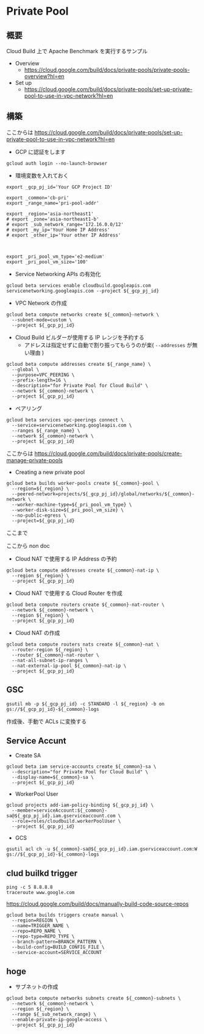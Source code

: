 # Private Pool

## 概要

Cloud Build 上で Apache Benchmark を実行するサンプル

+ Overview
  + https://cloud.google.com/build/docs/private-pools/private-pools-overview?hl=en
+ Set up
  + https://cloud.google.com/build/docs/private-pools/set-up-private-pool-to-use-in-vpc-network?hl=en

## 構築

ここからは https://cloud.google.com/build/docs/private-pools/set-up-private-pool-to-use-in-vpc-network?hl=en

+ GCP に認証をします

```
gcloud auth login --no-launch-browser
```

+ 環境変数を入れておく

```
export _gcp_pj_id='Your GCP Project ID'

export _common='cb-pri'
export _range_name='pri-pool-addr'

export _region='asia-northeast1'
# export _zone='asia-northeast1-b'
# export _sub_network_range='172.16.0.0/12'
# export _my_ip='Your Home IP Address'
# export _other_ip='Your other IP Address'



export _pri_pool_vm_type='e2-medium'
export _pri_pool_vm_size='100'
```

+ Service Networking APIs の有効化

```
gcloud beta services enable cloudbuild.googleapis.com servicenetworking.googleapis.com --project ${_gcp_pj_id}
```

+ VPC Network の作成

```
gcloud beta compute networks create ${_common}-network \
  --subnet-mode=custom \
  --project ${_gcp_pj_id}
```

+ Cloud Build ビルダーが使用する IP レンジを予約する
  + アドレスは指定せずに自動で割り振ってもらうのが楽( `--addresses` が無い理由 )

```
gcloud beta compute addresses create ${_range_name} \
  --global \
  --purpose=VPC_PEERING \
  --prefix-length=16 \
  --description="for Private Pool for Cloud Build" \
  --network ${_common}-network \
  --project ${_gcp_pj_id}
```

+ ペアリング

```
gcloud beta services vpc-peerings connect \
  --service=servicenetworking.googleapis.com \
  --ranges ${_range_name} \
  --network ${_common}-network \
  --project ${_gcp_pj_id}
```

ここからは https://cloud.google.com/build/docs/private-pools/create-manage-private-pools

+ Creating a new private pool

```
gcloud beta builds worker-pools create ${_common}-pool \
  --region=${_region} \
  --peered-network=projects/${_gcp_pj_id}/global/networks/${_common}-network \
  --worker-machine-type=${_pri_pool_vm_type} \
  --worker-disk-size=${_pri_pool_vm_size} \
  --no-public-egress \
  --project=${_gcp_pj_id}
```

ここまで

ここから non doc

+ Cloud NAT で使用する IP Address の予約

```
gcloud beta compute addresses create ${_common}-nat-ip \
  --region ${_region} \
  --project ${_gcp_pj_id}
```

+ Cloud NAT で使用する Cloud Router を作成

```
gcloud beta compute routers create ${_common}-nat-router \
  --network ${_common}-network \
  --region ${_region} \
  --project ${_gcp_pj_id}
```
+ Cloud NAT の作成

```
gcloud beta compute routers nats create ${_common}-nat \
  --router-region ${_region} \
  --router ${_common}-nat-router \
  --nat-all-subnet-ip-ranges \
  --nat-external-ip-pool ${_common}-nat-ip \
  --project ${_gcp_pj_id}
```

## GSC

```
gsutil mb -p ${_gcp_pj_id} -c STANDARD -l ${_region} -b on gs://${_gcp_pj_id}-${_common}-logs
```

作成後、手動で ACLs に変換する


## Service Accunt

+ Create SA

```
gcloud beta iam service-accounts create ${_common}-sa \
  --description="for Private Pool for Cloud Build" \
  --display-name=${_common}-sa \
  --project ${_gcp_pj_id}
```



+ WorkerPool User


```
gcloud projects add-iam-policy-binding ${_gcp_pj_id} \
  --member=serviceAccount:${_common}-sa@${_gcp_pj_id}.iam.gserviceaccount.com \
  --role=roles/cloudbuild.workerPoolUser \
  --project ${_gcp_pj_id}
```

+ GCS


```
gsutil acl ch -u ${_common}-sa@${_gcp_pj_id}.iam.gserviceaccount.com:W gs://${_gcp_pj_id}-${_common}-logs
```

## clud builkd trigger

```
ping -c 5 8.8.8.8
traceroute www.google.com
```

https://cloud.google.com/build/docs/manually-build-code-source-repos

```
gcloud beta builds triggers create manual \
  --region=REGION \
  --name=TRIGGER_NAME \
  --repo=REPO_NAME \
  --repo-type=REPO_TYPE \
  --branch-pattern=BRANCH_PATTERN \
  --build-config=BUILD_CONFIG_FILE \
  --service-account=SERVICE_ACCOUNT
```


## hoge

+ サブネットの作成

```
gcloud beta compute networks subnets create ${_common}-subnets \
  --network ${_common}-network \
  --region ${_region} \
  --range ${_sub_network_range} \
  --enable-private-ip-google-access \
  --project ${_gcp_pj_id}
````
